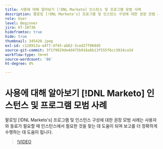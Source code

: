 ```yaml
---
title: 사용에 대해 알아보기 [!DNL Marketo] 인스턴스 및 프로그램 모범 사례
description: 팔로잉 [!DNL Marketo's] 프로그램 및 인스턴스 구성에 대한 권장 모범 사례는 사용자와 동료가 필요할 때 인스턴스에서 필요한 것을 찾는 데 도움이 되며 보고를 더 정확하게 수행하는 데 도움이 됩니다.
role: User
level: Beginner
jira: KT-10736
hidefromtoc: true
hide: true
thumbnail: 345420.jpeg
exl-id: c128913a-a4f7-4f45-ab62-3ced27f068d5
source-git-commit: 3f1f9929de4d475b916a6b13f555f6cc3014ca3d
workflow-type: tm+mt
source-wordcount: '86'
ht-degree: 0%

---
```


# 사용에 대해 알아보기 [!DNL Marketo] 인스턴스 및 프로그램 모범 사례

팔로잉 [!DNL Marketo's] 프로그램 및 인스턴스 구성에 대한 권장 모범 사례는 사용자와 동료가 필요할 때 인스턴스에서 필요한 것을 찾는 데 도움이 되며 보고를 더 정확하게 수행하는 데 도움이 됩니다.

>[!VIDEO](https://video.tv.adobe.com/v/345420/?quality=12&learn=on)
